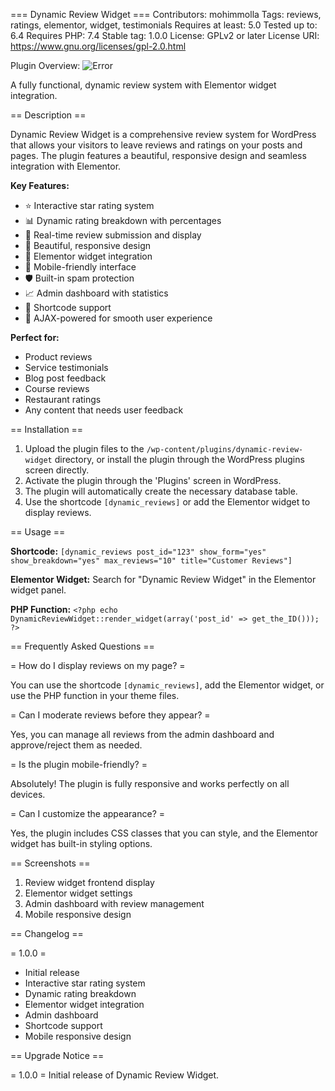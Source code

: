 === Dynamic Review Widget ===
Contributors: mohimmolla
Tags: reviews, ratings, elementor, widget, testimonials
Requires at least: 5.0
Tested up to: 6.4
Requires PHP: 7.4
Stable tag: 1.0.0
License: GPLv2 or later
License URI: https://www.gnu.org/licenses/gpl-2.0.html

Plugin Overview: ![Error](https://drive.google.com/file/d/1B27ftbYDsdP45W00gUCkh7SEPrwgND9q/view?usp=sharing)


A fully functional, dynamic review system with Elementor widget integration.

== Description ==

Dynamic Review Widget is a comprehensive review system for WordPress that allows your visitors to leave reviews and ratings on your posts and pages. The plugin features a beautiful, responsive design and seamless integration with Elementor.

**Key Features:**

* ⭐ Interactive star rating system
* 📊 Dynamic rating breakdown with percentages
* 💬 Real-time review submission and display
* 🎨 Beautiful, responsive design
* 🔧 Elementor widget integration
* 📱 Mobile-friendly interface
* 🛡️ Built-in spam protection
* 📈 Admin dashboard with statistics
* 🎯 Shortcode support
* 🔄 AJAX-powered for smooth user experience

**Perfect for:**
* Product reviews
* Service testimonials
* Blog post feedback
* Course reviews
* Restaurant ratings
* Any content that needs user feedback

== Installation ==

1. Upload the plugin files to the `/wp-content/plugins/dynamic-review-widget` directory, or install the plugin through the WordPress plugins screen directly.
2. Activate the plugin through the 'Plugins' screen in WordPress.
3. The plugin will automatically create the necessary database table.
4. Use the shortcode `[dynamic_reviews]` or add the Elementor widget to display reviews.

== Usage ==

**Shortcode:**
`[dynamic_reviews post_id="123" show_form="yes" show_breakdown="yes" max_reviews="10" title="Customer Reviews"]`

**Elementor Widget:**
Search for "Dynamic Review Widget" in the Elementor widget panel.

**PHP Function:**
`<?php echo DynamicReviewWidget::render_widget(array('post_id' => get_the_ID())); ?>`

== Frequently Asked Questions ==

= How do I display reviews on my page? =

You can use the shortcode `[dynamic_reviews]`, add the Elementor widget, or use the PHP function in your theme files.

= Can I moderate reviews before they appear? =

Yes, you can manage all reviews from the admin dashboard and approve/reject them as needed.

= Is the plugin mobile-friendly? =

Absolutely! The plugin is fully responsive and works perfectly on all devices.

= Can I customize the appearance? =

Yes, the plugin includes CSS classes that you can style, and the Elementor widget has built-in styling options.

== Screenshots ==

1. Review widget frontend display
2. Elementor widget settings
3. Admin dashboard with review management
4. Mobile responsive design

== Changelog ==

= 1.0.0 =
* Initial release
* Interactive star rating system
* Dynamic rating breakdown
* Elementor widget integration
* Admin dashboard
* Shortcode support
* Mobile responsive design

== Upgrade Notice ==

= 1.0.0 =
Initial release of Dynamic Review Widget.
